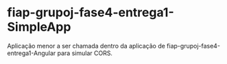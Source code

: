 # fiap-grupoj-fase4-entrega1-SimpleApp
Aplicação menor a ser chamada dentro da aplicação de fiap-grupoj-fase4-entrega1-Angular para simular CORS.
